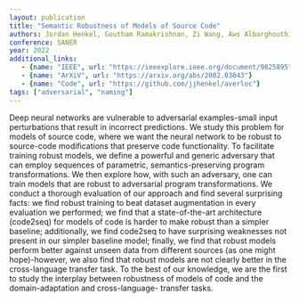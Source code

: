 ```yaml
---
layout: publication
title: "Semantic Robustness of Models of Source Code"
authors: Jordan Henkel, Goutham Ramakrishnan, Zi Wang, Aws Albarghouthi, Somesh Jha, Thomas Reps
conference: SANER
year: 2022
additional_links:
   - {name: "IEEE", url: "https://ieeexplore.ieee.org/document/9825895"}
   - {name: "ArXiV", url: "https://arxiv.org/abs/2002.03043"}
   - {name: "Code", url: "https://github.com/jjhenkel/averloc"}
tags: ["adversarial", "naming"]
---
```

Deep neural networks are vulnerable to adversarial examples-small input perturbations that result in incorrect predictions. We study this problem for models of source code, where we want the neural network to be robust to source-code modifications that preserve code functionality. To facilitate training robust models, we define a powerful and generic adversary that can employ sequences of parametric, semantics-preserving program transformations. We then explore how, with such an adversary, one can train models that are robust to adversarial program transformations. We conduct a thorough evaluation of our approach and find several surprising facts: we find robust training to beat dataset augmentation in every evaluation we performed; we find that a state-of-the-art architecture (code2seq) for models of code is harder to make robust than a simpler baseline; additionally, we find code2seq to have surprising weaknesses not present in our simpler baseline model; finally, we find that robust models perform better against unseen data from different sources (as one might hope)-however, we also find that robust models are not clearly better in the cross-language transfer task. To the best of our knowledge, we are the first to study the interplay between robustness of models of code and the domain-adaptation and cross-language- transfer tasks.
